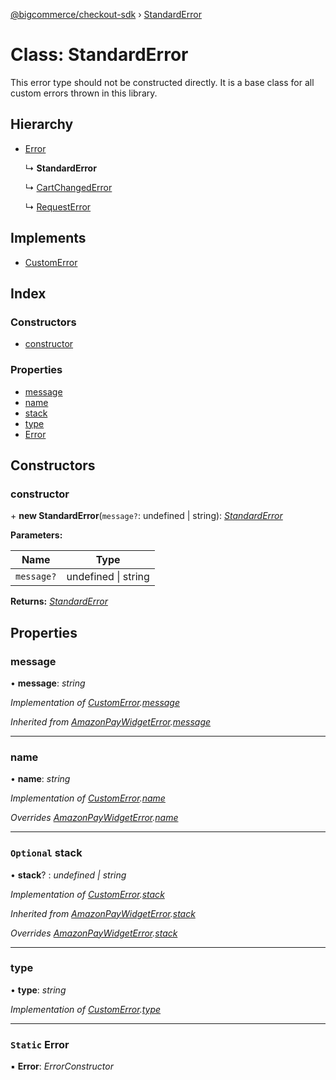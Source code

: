 [@bigcommerce/checkout-sdk](../README.md) › [StandardError](standarderror.md)

# Class: StandardError

This error type should not be constructed directly. It is a base class for
all custom errors thrown in this library.

## Hierarchy

* [Error](../interfaces/amazonpaywidgeterror.md#error)

  ↳ **StandardError**

  ↳ [CartChangedError](cartchangederror.md)

  ↳ [RequestError](requesterror.md)

## Implements

* [CustomError](../interfaces/customerror.md)

## Index

### Constructors

* [constructor](standarderror.md#constructor)

### Properties

* [message](standarderror.md#message)
* [name](standarderror.md#name)
* [stack](standarderror.md#optional-stack)
* [type](standarderror.md#type)
* [Error](standarderror.md#static-error)

## Constructors

###  constructor

\+ **new StandardError**(`message?`: undefined | string): *[StandardError](standarderror.md)*

**Parameters:**

Name | Type |
------ | ------ |
`message?` | undefined &#124; string |

**Returns:** *[StandardError](standarderror.md)*

## Properties

###  message

• **message**: *string*

*Implementation of [CustomError](../interfaces/customerror.md).[message](../interfaces/customerror.md#message)*

*Inherited from [AmazonPayWidgetError](../interfaces/amazonpaywidgeterror.md).[message](../interfaces/amazonpaywidgeterror.md#message)*

___

###  name

• **name**: *string*

*Implementation of [CustomError](../interfaces/customerror.md).[name](../interfaces/customerror.md#name)*

*Overrides [AmazonPayWidgetError](../interfaces/amazonpaywidgeterror.md).[name](../interfaces/amazonpaywidgeterror.md#name)*

___

### `Optional` stack

• **stack**? : *undefined | string*

*Implementation of [CustomError](../interfaces/customerror.md).[stack](../interfaces/customerror.md#optional-stack)*

*Inherited from [AmazonPayWidgetError](../interfaces/amazonpaywidgeterror.md).[stack](../interfaces/amazonpaywidgeterror.md#optional-stack)*

*Overrides [AmazonPayWidgetError](../interfaces/amazonpaywidgeterror.md).[stack](../interfaces/amazonpaywidgeterror.md#optional-stack)*

___

###  type

• **type**: *string*

*Implementation of [CustomError](../interfaces/customerror.md).[type](../interfaces/customerror.md#type)*

___

### `Static` Error

▪ **Error**: *ErrorConstructor*

